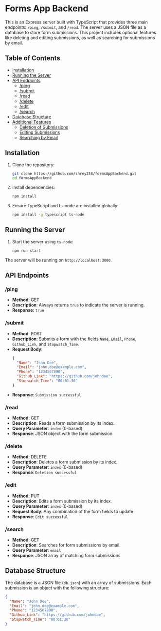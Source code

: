 # Forms App Backend

This is an Express server built with TypeScript that provides three main endpoints: `/ping`, `/submit`, and `/read`. 
The server uses a JSON file as a database to store form submissions.
This project includes optional features like deleting and editing submissions, as well as searching for submissions by email.

## Table of Contents

- [Installation](#installation)
- [Running the Server](#running-the-server)
- [API Endpoints](#api-endpoints)
  - [/ping](#ping)
  - [/submit](#submit)
  - [/read](#read)
  - [/delete](#delete)
  - [/edit](#edit)
  - [/search](#search)
- [Database Structure](#database-structure)
- [Additional Features](#additional-features)
  - [Deletion of Submissions](#deletion-of-submissions)
  - [Editing Submissions](#editing-submissions)
  - [Searching by Email](#searching-by-email)

## Installation

1. Clone the repository:
    ```bash
    git clone https://github.com/shrey258/formsAppBackend.git
    cd formsAppBackend
    ```

2. Install dependencies:
    ```bash
    npm install
    ```

3. Ensure TypeScript and ts-node are installed globally:
    ```bash
    npm install -g typescript ts-node
    ```

## Running the Server

1. Start the server using `ts-node`:
    ```bash
    npm run start
    ```

The server will be running on `http://localhost:3000`.

## API Endpoints

### /ping

- **Method**: GET
- **Description**: Always returns `true` to indicate the server is running.
- **Response**: `true`

### /submit

- **Method**: POST
- **Description**: Submits a form with the fields `Name`, `Email`, `Phone`, `Github_Link`, and `Stopwatch_Time`.
- **Request Body**:
    ```json
    {
      "Name": "John Doe",
      "Email": "john.doe@example.com",
      "Phone": "1234567890",
      "Github_Link": "https://github.com/johndoe",
      "Stopwatch_Time": "00:01:30"
    }
    ```
- **Response**: `Submission successful`

### /read

- **Method**: GET
- **Description**: Reads a form submission by its index.
- **Query Parameter**: `index` (0-based)
- **Response**: JSON object with the form submission

### /delete

- **Method**: DELETE
- **Description**: Deletes a form submission by its index.
- **Query Parameter**: `index` (0-based)
- **Response**: `Deletion successful`

### /edit

- **Method**: PUT
- **Description**: Edits a form submission by its index.
- **Query Parameter**: `index` (0-based)
- **Request Body**: Any combination of the form fields to update
- **Response**: `Edit successful`

### /search

- **Method**: GET
- **Description**: Searches for form submissions by email.
- **Query Parameter**: `email`
- **Response**: JSON array of matching form submissions

## Database Structure

The database is a JSON file (`db.json`) with an array of submissions. Each submission is an object with the following structure:
```json
{
  "Name": "John Doe",
  "Email": "john.doe@example.com",
  "Phone": "1234567890",
  "Github_Link": "https://github.com/johndoe",
  "Stopwatch_Time": "00:01:30"
}
